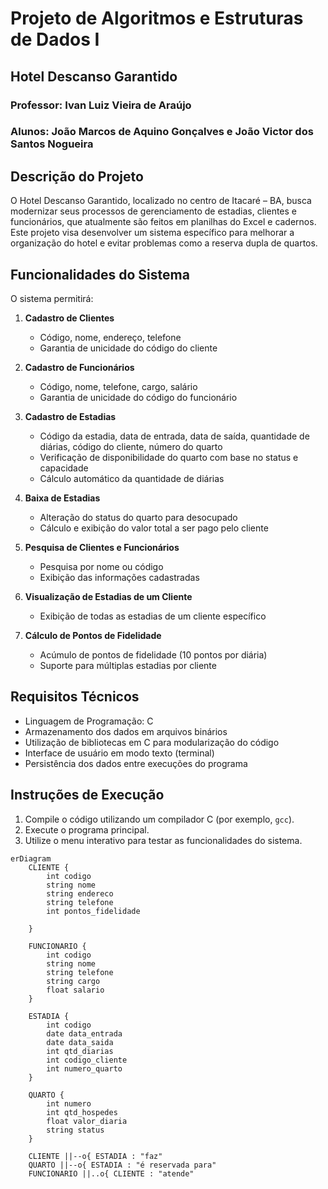 # Projeto de Algoritmos e Estruturas de Dados I

## Hotel Descanso Garantido

### Professor: Ivan Luiz Vieira de Araújo
### Alunos: João Marcos de Aquino Gonçalves e João Victor dos Santos Nogueira

## Descrição do Projeto
O Hotel Descanso Garantido, localizado no centro de Itacaré – BA, busca modernizar seus processos de gerenciamento de estadias, clientes e funcionários, que atualmente são feitos em planilhas do Excel e cadernos. Este projeto visa desenvolver um sistema específico para melhorar a organização do hotel e evitar problemas como a reserva dupla de quartos.

## Funcionalidades do Sistema
O sistema permitirá:

1. **Cadastro de Clientes**
   - Código, nome, endereço, telefone
   - Garantia de unicidade do código do cliente

2. **Cadastro de Funcionários**
   - Código, nome, telefone, cargo, salário
   - Garantia de unicidade do código do funcionário

3. **Cadastro de Estadias**
   - Código da estadia, data de entrada, data de saída, quantidade de diárias, código do cliente, número do quarto
   - Verificação de disponibilidade do quarto com base no status e capacidade
   - Cálculo automático da quantidade de diárias

4. **Baixa de Estadias**
   - Alteração do status do quarto para desocupado
   - Cálculo e exibição do valor total a ser pago pelo cliente

5. **Pesquisa de Clientes e Funcionários**
   - Pesquisa por nome ou código
   - Exibição das informações cadastradas

6. **Visualização de Estadias de um Cliente**
   - Exibição de todas as estadias de um cliente específico

7. **Cálculo de Pontos de Fidelidade**
   - Acúmulo de pontos de fidelidade (10 pontos por diária)
   - Suporte para múltiplas estadias por cliente

## Requisitos Técnicos
- Linguagem de Programação: C
- Armazenamento dos dados em arquivos binários
- Utilização de bibliotecas em C para modularização do código
- Interface de usuário em modo texto (terminal)
- Persistência dos dados entre execuções do programa

## Instruções de Execução
1. Compile o código utilizando um compilador C (por exemplo, `gcc`).
2. Execute o programa principal.
3. Utilize o menu interativo para testar as funcionalidades do sistema.



```mermaid
erDiagram
    CLIENTE {
        int codigo
        string nome
        string endereco
        string telefone
        int pontos_fidelidade

    }

    FUNCIONARIO {
        int codigo
        string nome
        string telefone
        string cargo
        float salario
    }

    ESTADIA {
        int codigo
        date data_entrada
        date data_saida
        int qtd_diarias
        int codigo_cliente
        int numero_quarto
    }

    QUARTO {
        int numero
        int qtd_hospedes
        float valor_diaria
        string status
    }

    CLIENTE ||--o{ ESTADIA : "faz"
    QUARTO ||--o{ ESTADIA : "é reservada para"
    FUNCIONARIO ||..o{ CLIENTE : "atende"
